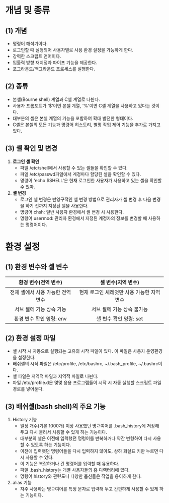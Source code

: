 # 개념 및 종류
## (1) 개념
- 명령어 해석기이다.
- 로그인할 때 실행되어 사용자별로 사용 환경 설정을 가능하게 한다.
- 강력한 스크립트 언어이다.
- 입툴력 방향 재지정과 파이프 기능을 제공한다.
- 포그라운드/백그라운드 프로세스를 실행한다.
## (2) 종류
- 본셸(Bourne shell) 계열과 C셸 계열로 나뉜다.
- 사용자 프롬포트가 '$'이면 본셸 계열, '%'이면 C셸 계열을 사용하고 있다는 것이다.
- 대부분의 셸은 본셸 계열의 기능을 포함하여 확대 발전한 형태이다.
- C셸은 본셸의 모든 기능과 명령어 히스토리, 별명 작업 제어 기능을 추가로 가지고 있다.
## (3) 셸 확인 및 변경
1. **로그인 셸 확인**
   - 파일 /etc/shell에서 사용할 수 있는 셸들을 확인할 수 있다.
   - 파일 /etc/passwd파일에서 계정마다 할당된 셸을 확인할 수 있다.
   - 명령어 'echo $SHELL'은 현재 로그인한 사용자가 사용하고 있는 셸을 확인할 수 있따.
2. **셸 변경**
   - 로그인 셸 변경은 반영구적인 셸 변경 방법으로 관리자가 셸 변경 후 다음 변경을 하기 전까지 지정된 셸을 사용한다.
   - 명령어 chsh: 일반 사용자 환경에서 셸 변경 시 사용한다.
   - 명령어 usermod: 관리자 환경에서 지정된 계정자의 정보를 변경할 때 사용하는 명령어이다.

# 환경 설정
## (1) 환경 변수와 셸 변수
|환경 변수(전역 변수)|셸 변수(지역 변수)|
|:--:|:--:|
|전체 셸에서 사용 가능한 전역 변수| 현재 로그인 셰레엇만 사용 가능한 지역 변수|
|서브 셸에 기능 상속 가능|서브 셸에 기능 상속 불가능|
|환경 변수 확인 명령: env|셸 변수 확인 명령: set|

## (2) 환경 설정 파일
- 셸 시작 시 자동으로 실행되는 고유의 시작 파일이 있다. 이 파일은 사용자 운영환경을 설정한다.
- 배쉬셸의 시작 파일은 /etc/profile, /etc/bashrc, ~/.bash_profile, ~/.bashrc이다.
- 셸 파일은 저역적 파일과 지역적 파일로 나뉜다.
- 파일 /etc/profile.d은 몇몇 응용 프로그램들이 시작 시 자동 실행할 스크립트 파일 경로를 넣어둔다.

## (3) 배쉬셸(bash shell)의 주요 기능
1. History 기능
   - 일정 개수(기본 1000개) 이상 사용했던 명ㄹ여어를 .bash_history에 저장해 두고 다시 불러서 사용할 수 있게 하는 기능이다.
   - 대부분의 셸은 이전에 입력했던 명령어를 반복하거나 약간 변형하여 다시 사용할 수 있도록 하는 기능이다.
   - 이전에 입력햇던 명령어들을 다시 입력하지 않아도, 상하 화살표 키만 누르면 다시 사용할 수 있다.
   - 이 기능은 복잡하거나 긴 명령어를 입력할 때 유용하다.
   - 파일 .bash_history는 개별 사용자들의 홈 디렉터리에 있다.
   - 명령어 history와 관련도니 다양한 옵션들은 작업을 용이하게 한다.
2. alias 기능
   - 자주 사용하는 명ㄹ여어를 특정 문자로 입력해 두고 간편하게 사용할 수 있게 하는 기능이다.